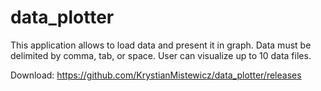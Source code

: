 # data_plotter
This application allows to load data and present it in graph. Data must be delimited by comma, tab, or space. User can visualize up to 10 data files.

Download: https://github.com/KrystianMistewicz/data_plotter/releases
